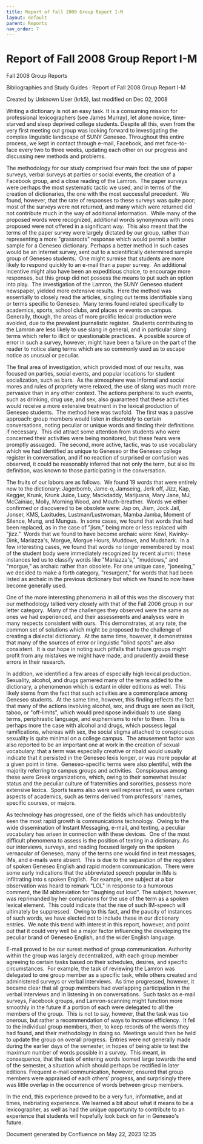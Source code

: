 ```yaml
---
title: Report of Fall 2008 Group Report I-M
layout: default
parent: Reports
nav_order: 7
---
```


# Report of Fall 2008 Group Report I-M

Fall 2008 Group Reports

Bibliographies and Study Guides : Report of Fall 2008 Group Report I-M

Created by  Unknown User (krk5), last modified on Dec 02, 2008

Writing a dictionary is not an easy task. It is a consuming mission for professional lexicographers (see James Murray), let alone novice, time-starved and sleep deprived college students. Despite all this, even from the very first meeting out group was looking forward to investigating the complex linguistic landscape of SUNY Geneseo. Throughout this entire process, we kept in contact through e-mail, Facebook, and met face-to-face every two to three weeks, updating each other on our progress and discussing new methods and problems.

The methodology for our study comprised four main foci: the use of paper surveys, verbal surveys at parties or social events, the creation of a Facebook group, and a close reading of the Lamron.  The paper surveys were perhaps the most systematic tactic we used, and in terms of the creation of dictionaries, the one with the most successful precedent.  We found, however, that the rate of responses to these surveys was quite poor; most of the surveys were not returned, and many which were returned did not contribute much in the way of additional information.  While many of the proposed words were recognized, additional words synonymous with ones proposed were not offered in a significant way.  This also meant that the terms of the paper survey were largely dictated by our group, rather than representing a more &quot;grassroots&quot; response which would permit a better sample for a Geneseo dictionary. Perhaps a better method in such cases would be an Internet survey, sent out to a scientifically determined sample group of Geneseo students.  One might surmise that students are more likely to respond quickly to an e-mail than a paper survey.  An additional incentive might also have been an expeditious choice, to encourage more responses, but this group did not possess the means to put such an option into play.  The investigation of the Lamron, the SUNY Geneseo student newspaper, yielded more extensive results.  Here the method was essentially to closely read the articles, singling out terms identifiable slang or terms specific to Geneseo.  Many terms found related specifically to academics, sports, school clubs, and places or events on campus.  Generally, though, the areas of more prolific lexical production were avoided, due to the prevalent journalistic register.  Students contributing to the Lamron are less likely to use slang in general, and in particular slang terms which refer to illicit or questionable practices.  A possible source of error in such a survey, however, might have been a failure on the part of the reader to notice slang terms which are so commonly used as to escape notice as unusual or peculiar. 

The final area of investigation, which provided most of our results, was focused on parties, social events, and popular locations for student socialization, such as bars.  As the atmosphere was informal and social mores and rules of propriety were relaxed, the use of slang was much more pervasive than in any other context. The actions peripheral to such events, such as drinking, drug use, and sex, also guaranteed that these activities would receive a more extensive treatment in the lexical production of Geneseo students.  The method here was twofold.  The first was a passive approach: group members would listen in discretely to certain conversations, noting peculiar or unique words and finding their definitions if necessary.  This did attract some attention from students who were concerned their activities were being monitored, but these fears were promptly assuaged.  The second, more active, tactic, was to use vocabulary which we had identified as unique to Geneseo or the Geneseo college register in conversation, and if no reaction of surprised or confusion was observed, it could be reasonably inferred that not only the term, but also its definition, was known to those participating in the conversation.

The fruits of our labors are as follows.  We found 19 words that were entirely new to the dictionary: Jagerbomb, Jame-o, Jamseing, Jerk off, Jizz, Kap, Kegger, Krunk, Krunk Juice, Lucy, Mackdaddy, Marijuana, Mary Jane, MJ, McCainiac, Molly, Morning Wood, and Mouth-breather.  Words we either confirmed or discovered to be obsolete were: Jap on, Jism, Jock Jail, Jonser, KMS, Laxitudes, Lustman/Lustwoman, Mamba Jamba, Moment of Silence, Mung, and Mungus.  In some cases, we found that words that had been replaced, as in the case of &quot;jism,&quot; being more or less replaced with &quot;jizz.&quot;  Words that we found to have become archaic were: Kewl, Kwinky-Dink, Mariazza's, Morgue, Morgue Hours, Muddows, and Mudshark.  In a few interesting cases, we found that words no longer remembered by most of the student body were immediately recognized by recent alumni; these instances led us to classify words like &quot;Mariazza's,&quot; &quot;muddows,&quot; and &quot;morgue,&quot; as archaic rather than obsolete. For one unique case, &quot;jonesing,&quot; we decided to make a forth category, &quot;resurgent,&quot; for words that had been listed as archaic in the previous dictionary but which we found to now have become generally used. 

One of the more interesting phenomena in all of this was the discovery that our methodology tallied very closely with that of the Fall 2006 group in our letter category.  Many of the challenges they observed were the same as ones we had experienced, and their assessments and analyses were in many respects consistent with ours.  This demonstrates, at any rate, the common set of solutions which might be proposed to the challenge of creating a dialectal dictionary.  At the same time, however, it demonstrates that many of the sources of error or linguistic &quot;blind spots&quot; are also consistent.  It is our hope in noting such pitfalls that future groups might profit from any mistakes we might have made, and prudently avoid these errors in their research. 

In addition, we identified a few areas of especially high lexical production.  Sexuality, alcohol, and drugs garnered many of the terms added to the dictionary, a phenomenon which is extant in older editions as well.  This likely stems from the fact that such activities are a commonplace among Geneseo students.  At the same time, however, this finding reflects the fact that many of the actions involving alcohol, sex, and drugs are seen as illicit, taboo, or &quot;off-limits&quot;, which would predispose individuals to use slang terms, periphrastic language, and euphemisms to refer to them.  This is perhaps more the case with alcohol and drugs, which possess legal ramifications, whereas with sex, the social stigma attached to conspicuous sexuality is quite minimal on a college campus.  The amusement factor was also reported to be an important one at work in the creation of sexual vocabulary: that a term was especially creative or ribald would usually indicate that it persisted in the Geneseo lexis longer, or was more popular at a given point in time.  Geneseo-specific terms were also plentiful, with the majority referring to campus groups and activities.  Conspicuous among these were Greek organizations, which, owing to their somewhat insular status and the peculiar culture of fraternities and sororities, possess more extensive lexica.  Sports teams also were well represented, as were certain aspects of academics, such as terms derived from professors' names, specific courses, or majors.

As technology has progressed, one of the fields which has undoubtedly seen the most rapid growth is communications technology.  Owing to the wide dissemination of Instant Messaging, e-mail, and texting, a peculiar vocabulary has arisen in connection with these devices.  One of the most difficult phenomena to assess is the position of texting in a dictionary. As our interviews, surveys, and reading focused largely on the spoken vernacular of Geneseo, many of the terms one would find in text messages, IMs, and e-mails were absent.  This is due to the separation of the registers of spoken Geneseo English and rapid modern communication.  There were some early indications that the abbreviated speech popular in IMs is infiltrating into s spoken English.  For example, one subject at a bar observation was heard to remark &quot;LOL&quot; in response to a humorous comment, the IM abbreviation for &quot;laughing out loud&quot;. The subject, however, was reprimanded by her companions for the use of the term as a spoken lexical element.  This could indicate that the rise of such IM-speech will ultimately be suppressed.  Owing to this fact, and the paucity of instances of such words, we have elected not to include these in our dictionary entries.  We note this trend with interest in this report, however, and point out that it could very well be a major factor influencing the developing the peculiar brand of Geneseo English, and the wider English language. 

E-mail proved to be our surest method of group communication. Authority within the group was largely decentralized, with each group member agreeing to certain tasks based on their schedules, desires, and specific circumstances.  For example, the task of reviewing the Lamron was delegated to one group member as a specific task, while others created and administered surveys or verbal interviews.  As time progressed, however, it became clear that all group members had overlapping participation in the verbal interviews and in listening in on conversations.  Such tasks as e-mail surveys, Facebook groups, and Lamron-scanning might function more smoothly in the future if a portion of each were delegated to all the members of the group.  This is not to say, however, that the task was too onerous, but rather a recommendation of ways to increase efficiency.  It fell to the individual group members, then, to keep records of the words they had found, and their methodology in doing so. Meetings would then be held to update the group on overall progress.  Entries were not generally made during the earlier days of the semester, in hopes of being able to test the maximum number of words possible in a survey.  This meant, in consequence, that the task of entering words loomed large towards the end of the semester, a situation which should perhaps be rectified in later editions. Frequent e-mail communication, however, ensured that group members were appraised of each others' progress, and surprisingly there was little overlap in the occurrence of words between group members. 

In the end, this experience proved to be a very fun, informative, and at times, inebriating experience. We learned a bit about what it means to be a lexicographer, as well as had the unique opportunity to contribute to an experience that students will hopefully look back on far in Geneseo's future. 

Document generated by Confluence on May 22, 2023 12:35


